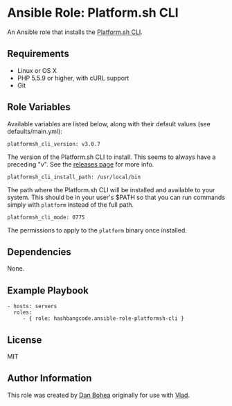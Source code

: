 # Ansible Role: Platform.sh CLI

An Ansible role that installs the [Platform.sh CLI](https://github.com/platformsh/platformsh-cli).


## Requirements

- Linux or OS X
- PHP 5.5.9 or higher, with cURL support
- Git


## Role Variables

Available variables are listed below, along with their default values (see defaults/main.yml):

    platformsh_cli_version: v3.0.7

The version of the Platform.sh CLI to install. This seems to always have a preceding "v". See the [releases page](https://github.com/platformsh/platformsh-cli/releases) for more info.

    platformsh_cli_install_path: /usr/local/bin

The path where the Platform.sh CLI will be installed and available to your system. This should be in your user's $PATH so that you can run commands simply with `platform` instead of the full path.

    platformsh_cli_mode: 0775

The permissions to apply to the `platform` binary once installed.


## Dependencies

None.


## Example Playbook

```
- hosts: servers
  roles:
     - { role: hashbangcode.ansible-role-platformsh-cli }
```


## License

MIT


## Author Information

This role was created by [Dan Bohea](http://bohea.co.uk) originally for use with [Vlad](https://github.com/hashbangcode/vlad).
